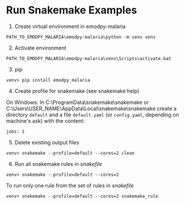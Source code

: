 # Run Snakemake Examples #
1) Create virtual environment in emodpy-malaria
```
PATH_TO_EMODPY_MALARIA\emodpy-malaria\python -m venv venv
```

2) Activate environment
```
PATH_TO_EMODPY_MALARIA\emodpy-malaria\venv\Scripts\activate.bat
```

3) pip
```
venv> pip install emodpy_malaria
```

4) Create profile for snakemake (see snakemake help)

On Windows:
In C:\ProgramData\snakemake\snakemake or C:\Users\USER_NAME\AppData\Local\snakemake\snakemake create a directory ```default``` and a file ```default.yaml``` (or ```config.yaml```, depending on machine's ask)
with the content: 
```
jobs: 1
```

5) Delete existing output files
```
venv> snakemake --profile=default --cores=2 clean
```

6) Run all snakemake rules in _snakefile_
```
venv> snakemake --profile=default --cores=2
```

To run only one rule from the set of rules in _snakefile_
```
venv> snakemake --profile=default --cores=2 snakemake_rule
```


